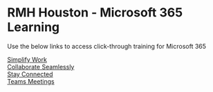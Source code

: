 # RMH Houston - Microsoft 365 Learning

Use the below links to access click-through training for Microsoft 365

<a href="https://rmhhouston.github.io/simplify-work/">Simplify Work</a></br>
<a href="https://rmhhouston.github.io/collaborate-seamlessly/">Collaborate Seamlessly</a></br>
<a href="https://rmhhouston.github.io/stay-connected/">Stay Connected</a></br>
<a href="https://rmhhouston.github.io/teams-meetings/">Teams Meetings</a></br>
